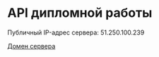 # API дипломной работы

Публичный IP-адрес сервера: 51.250.100.239

[Домен сервера](https://api.movies.nomoreparties.sbs/)

